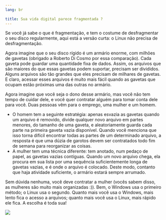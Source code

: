 ```yaml
---
lang: br
                                             
title: Sua vida digital parece fragmentada ?
---
```


Se você já sabe o que é fragmentação, e tem o costume de 
desfragmentar o seu disco regularmente, aqui está a versão curta: o 
Linux não precisa de desfragmentação.

Agora imagine que o seu disco rígido é um armário enorme, com milhões 
de gavetas (obrigado a Roberto Di Cosmo por essa comparação). Cada 
gaveta pode guardar uma quantidade fixa de dados. Assim, os arquivos que 
são maiores do que essas gavetas podem suportar, precisam ser divididos. 
Alguns arquivos são tão grandes que eles precisam de milhares de 
gavetas. E claro, acessar esses arquivos é muito mais fácil quando as 
gavetas que ocupam estão próximas uma das outras no armário.

Agora imagine que você seja o dono desse armário, mas você não tem 
tempo de cuidar dele, e você quer contratar alguém para tomar conta dele 
para você. Duas pessoas vêm para o emprego, uma mulher e um homem.

<ul>

<li>O homem tem a seguinte estratégia: apenas esvazia as gavetas quando 
um arquivo é removido, divide qualquer novo arquivo em partes menores, 
do tamanho de uma gaveta, e aleatoriamente guarda cada parte na primeira 
gaveta vazia disponível. Quando você menciona que isso torna difícil 
encontrar todas as partes de um determinado arquivo, a resposta é que 
uma dúzia de garotos devem ser contratados todo fim de semana para 
reorganizar as coisas.</li>

<li>A mulher tem uma técnica diferente: tem anotado, num pedaço de 
papel, as gavetas vazias contíguas. Quando um novo arquivo chega, ela 
procura em sua lista por uma sequência suficientemente longa de gavetas 
vazias, e é onde o arquivo é colocado. Deste modo, contanto que haja 
atividade suficiente, o armário estará sempre arrumado.</li>

</ul>

Sem dúvida nenhuma, você deve contratar a mulher (vocês sabem disso, 
as mulheres são muito mais organizadas :)). Bem, o Windows usa o 
primeiro método; o Linux usa o segundo. Quanto mais você usa o Windows, 
mais lento fica o acesso a arquivos; quanto mais você usa o Linux, mais 
rápido ele fica. A escolha é toda sua!

<img src="Images/defragment.png" />




